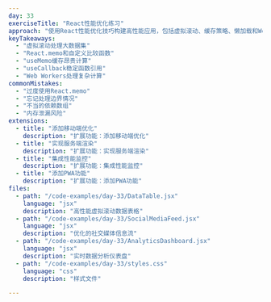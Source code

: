 ```yaml
---
day: 33
exerciseTitle: "React性能优化练习"
approach: "使用React性能优化技巧构建高性能应用，包括虚拟滚动、缓存策略、懒加载和Web Workers"
keyTakeaways:
  - "虚拟滚动处理大数据集"
  - "React.memo和自定义比较函数"
  - "useMemo缓存昂贵计算"
  - "useCallback稳定函数引用"
  - "Web Workers处理复杂计算"
commonMistakes:
  - "过度使用React.memo"
  - "忘记处理边界情况"
  - "不当的依赖数组"
  - "内存泄漏风险"
extensions:
  - title: "添加移动端优化"
    description: "扩展功能：添加移动端优化"
  - title: "实现服务端渲染"
    description: "扩展功能：实现服务端渲染"
  - title: "集成性能监控"
    description: "扩展功能：集成性能监控"
  - title: "添加PWA功能"
    description: "扩展功能：添加PWA功能"
files:
  - path: "/code-examples/day-33/DataTable.jsx"
    language: "jsx"
    description: "高性能虚拟滚动数据表格"
  - path: "/code-examples/day-33/SocialMediaFeed.jsx"
    language: "jsx"
    description: "优化的社交媒体信息流"
  - path: "/code-examples/day-33/AnalyticsDashboard.jsx"
    language: "jsx"
    description: "实时数据分析仪表盘"
  - path: "/code-examples/day-33/styles.css"
    language: "css"
    description: "样式文件"

---
```

